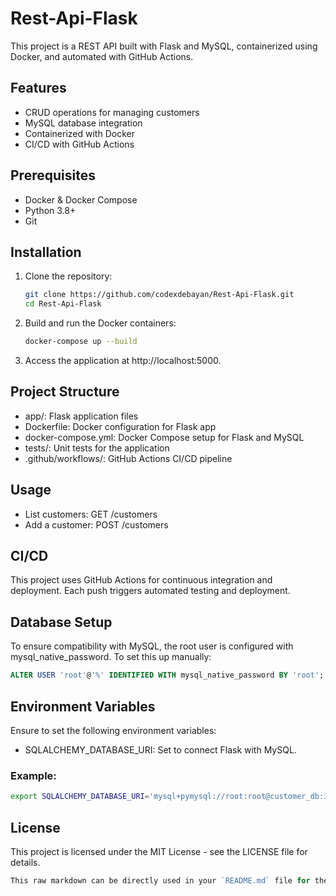 # **Rest-Api-Flask**

This project is a REST API built with Flask and MySQL, containerized using Docker, and automated with GitHub Actions.

## **Features**

- CRUD operations for managing customers
- MySQL database integration
- Containerized with Docker
- CI/CD with GitHub Actions

## **Prerequisites**

- Docker & Docker Compose
- Python 3.8+
- Git

## **Installation**

1. Clone the repository:
   ```bash
   git clone https://github.com/codexdebayan/Rest-Api-Flask.git
   cd Rest-Api-Flask
    ```

2. Build and run the Docker containers:

    ```bash
    docker-compose up --build
    ```
3. Access the application at http://localhost:5000.

## Project Structure
* app/: Flask application files
* Dockerfile: Docker configuration for Flask app
* docker-compose.yml: Docker Compose setup for Flask and MySQL
* tests/: Unit tests for the application
* .github/workflows/: GitHub Actions CI/CD pipeline

## Usage

* List customers: GET /customers
* Add a customer: POST /customers

## CI/CD
This project uses GitHub Actions for continuous integration and deployment. Each push triggers automated testing and deployment.

## Database Setup
To ensure compatibility with MySQL, the root user is configured with mysql_native_password. To set this up manually:

```sql
ALTER USER 'root'@'%' IDENTIFIED WITH mysql_native_password BY 'root';
```
## Environment Variables
Ensure to set the following environment variables:

* SQLALCHEMY_DATABASE_URI: Set to connect Flask with MySQL.

### Example:
```bash
export SQLALCHEMY_DATABASE_URI='mysql+pymysql://root:root@customer_db:3306/customer_db'
```
## License
This project is licensed under the MIT License - see the LICENSE file for details.

```go
This raw markdown can be directly used in your `README.md` file for the project.
```